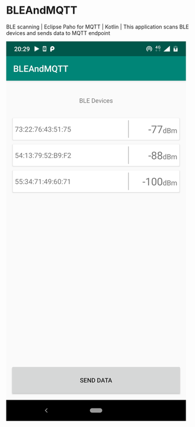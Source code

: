 # BLEAndMQTT
BLE scanning | Eclipse Paho for MQTT | Kotlin | This application scans BLE devices and sends data to MQTT endpoint

![ScreenShot](screenshots/ble_devices.png)